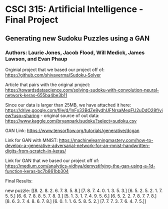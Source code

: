 # CSCI 315: Artificial Intelligence - Final Project
## Generating new Sudoku Puzzles using a GAN

### Authors: Laurie Jones, Jacob Flood, Will Medick, James Lawson, and Evan Phaup

Orginial project that we based our project off of: https://github.com/shivaverma/Sudoku-Solver

Article that pairs with the original project: https://towardsdatascience.com/solving-sudoku-with-convolution-neural-network-keras-655ba4be3b11

Since our data is larger than 25MB, we have attached it here: https://drive.google.com/file/d/1nFx33BdZe8ydhUFNrsaMeqFU2uDdO28f/view?usp=sharing - original source of out data: https://www.kaggle.com/bryanpark/sudoku?select=sudoku.csv

GAN Link: https://www.tensorflow.org/tutorials/generative/dcgan

Link for GAN with MNIST: https://machinelearningmastery.com/how-to-develop-a-generative-adversarial-network-for-an-mnist-handwritten-digits-from-scratch-in-keras/

Link for GAN that we based our project off of: https://medium.com/analytics-vidhya/demystifying-the-gan-using-a-1d-function-keras-bc7b861bb304

Final Results:

new puzzle:  [[8. 2. 8. 2. 6. 7. 8. 5. 8.]
             [7. 8. 7. 4. 0. 1. 3. 5. 3.]
             [6. 5. 2. 5. 2. 1. 7. 5. 5.]
             [6. 6. 7. 8. 8. 5. 7. 8. 3.]
             [5. 1. 3. 1. 7. 4. 9. 5. 6.]
             [6. 5. 2. 2. 7. 8. 7. 7. 8.]
             [8. 6. 3. 7. 4. 8. 6. 7. 8.]
             [6. 0. 1. 1. 6. 5. 8. 5. 2.]
             [7. 7. 7. 3. 7. 6. 4. 7. 5.]]
